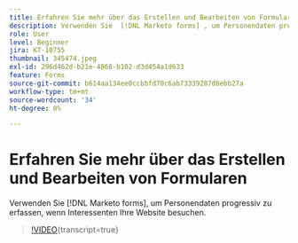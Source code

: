 ```yaml
---
title: Erfahren Sie mehr über das Erstellen und Bearbeiten von Formularen
description: Verwenden Sie  [!DNL Marketo forms] , um Personendaten progressiv zu erfassen, wenn Interessenten Ihre Website besuchen.
role: User
level: Beginner
jira: KT-10755
thumbnail: 345474.jpeg
exl-id: 296d462d-b21e-4868-b102-d3d454a1d633
feature: Forms
source-git-commit: b614aa134ee0ccbbfd70c6ab73339287d6ebb27a
workflow-type: tm+mt
source-wordcount: '34'
ht-degree: 0%

---
```


# Erfahren Sie mehr über das Erstellen und Bearbeiten von Formularen

Verwenden Sie [!DNL Marketo forms], um Personendaten progressiv zu erfassen, wenn Interessenten Ihre Website besuchen.

>[!VIDEO](https://video.tv.adobe.com/v/3415881/?quality=12&learn=on&captions=ger){transcript=true}
